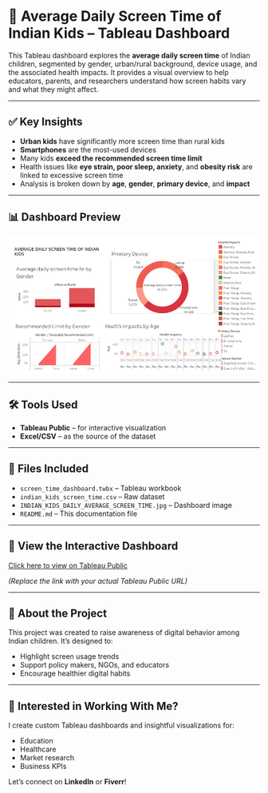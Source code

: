 # 📱 Average Daily Screen Time of Indian Kids – Tableau Dashboard

This Tableau dashboard explores the **average daily screen time** of Indian children, segmented by gender, urban/rural background, device usage, and the associated health impacts. It provides a visual overview to help educators, parents, and researchers understand how screen habits vary and what they might affect.

---

## ✅ Key Insights

- **Urban kids** have significantly more screen time than rural kids  
- **Smartphones** are the most-used devices  
- Many kids **exceed the recommended screen time limit**  
- Health issues like **eye strain, poor sleep, anxiety**, and **obesity risk** are linked to excessive screen time  
- Analysis is broken down by **age**, **gender**, **primary device**, and **impact**

---

## 📊 Dashboard Preview

![Dashboard Screenshot](INDIAN_KIDS_DAILY_AVERAGE_SCREEN_TIME.jpg)

---

## 🛠 Tools Used

- **Tableau Public** – for interactive visualization  
- **Excel/CSV** – as the source of the dataset  

---

## 📁 Files Included

- `screen_time_dashboard.twbx` – Tableau workbook  
- `indian_kids_screen_time.csv` – Raw dataset  
- `INDIAN_KIDS_DAILY_AVERAGE_SCREEN_TIME.jpg` – Dashboard image  
- `README.md` – This documentation file  

---

## 🔗 View the Interactive Dashboard

[Click here to view on Tableau Public](https://public.tableau.com/app/profile/YOUR_USERNAME/viz/YOUR_DASHBOARD_NAME)

_(Replace the link with your actual Tableau Public URL)_

---

## 📌 About the Project

This project was created to raise awareness of digital behavior among Indian children. It’s designed to:
- Highlight screen usage trends
- Support policy makers, NGOs, and educators
- Encourage healthier digital habits

---

## 💼 Interested in Working With Me?

I create custom Tableau dashboards and insightful visualizations for:
- Education
- Healthcare
- Market research
- Business KPIs  

Let’s connect on **LinkedIn** or **Fiverr**!
